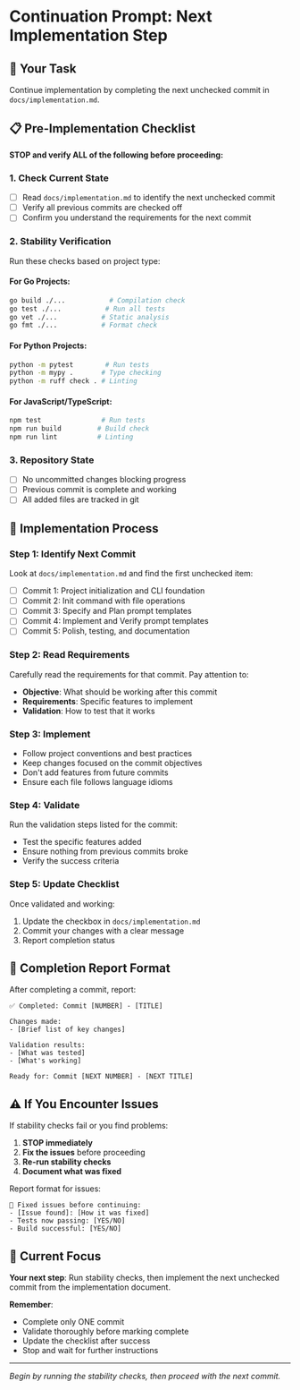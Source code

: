 # Continuation Prompt: Next Implementation Step

## 🎯 Your Task
Continue implementation by completing the next unchecked commit in `docs/implementation.md`.

## 📋 Pre-Implementation Checklist

**STOP and verify ALL of the following before proceeding:**

### 1. Check Current State
- [ ] Read `docs/implementation.md` to identify the next unchecked commit
- [ ] Verify all previous commits are checked off
- [ ] Confirm you understand the requirements for the next commit

### 2. Stability Verification
Run these checks based on project type:

#### For Go Projects:
```bash
go build ./...           # Compilation check
go test ./...           # Run all tests
go vet ./...           # Static analysis
go fmt ./...           # Format check
```

#### For Python Projects:
```bash
python -m pytest        # Run tests
python -m mypy .       # Type checking
python -m ruff check . # Linting
```

#### For JavaScript/TypeScript:
```bash
npm test               # Run tests
npm run build         # Build check
npm run lint          # Linting
```

### 3. Repository State
- [ ] No uncommitted changes blocking progress
- [ ] Previous commit is complete and working
- [ ] All added files are tracked in git

## 🚀 Implementation Process

### Step 1: Identify Next Commit
Look at `docs/implementation.md` and find the first unchecked item:
- [ ] Commit 1: Project initialization and CLI foundation
- [ ] Commit 2: Init command with file operations
- [ ] Commit 3: Specify and Plan prompt templates
- [ ] Commit 4: Implement and Verify prompt templates
- [ ] Commit 5: Polish, testing, and documentation

### Step 2: Read Requirements
Carefully read the requirements for that commit. Pay attention to:
- **Objective**: What should be working after this commit
- **Requirements**: Specific features to implement
- **Validation**: How to test that it works

### Step 3: Implement
- Follow project conventions and best practices
- Keep changes focused on the commit objectives
- Don't add features from future commits
- Ensure each file follows language idioms

### Step 4: Validate
Run the validation steps listed for the commit:
- Test the specific features added
- Ensure nothing from previous commits broke
- Verify the success criteria

### Step 5: Update Checklist
Once validated and working:
1. Update the checkbox in `docs/implementation.md`
2. Commit your changes with a clear message
3. Report completion status

## 📝 Completion Report Format

After completing a commit, report:

```
✅ Completed: Commit [NUMBER] - [TITLE]

Changes made:
- [Brief list of key changes]

Validation results:
- [What was tested]
- [What's working]

Ready for: Commit [NEXT NUMBER] - [NEXT TITLE]
```

## ⚠️ If You Encounter Issues

If stability checks fail or you find problems:

1. **STOP immediately**
2. **Fix the issues** before proceeding
3. **Re-run stability checks**
4. **Document what was fixed**

Report format for issues:
```
🔧 Fixed issues before continuing:
- [Issue found]: [How it was fixed]
- Tests now passing: [YES/NO]
- Build successful: [YES/NO]
```

## 🎯 Current Focus

**Your next step**: Run stability checks, then implement the next unchecked commit from the implementation document.

**Remember**: 
- Complete only ONE commit
- Validate thoroughly before marking complete
- Update the checklist after success
- Stop and wait for further instructions

---

*Begin by running the stability checks, then proceed with the next commit.*